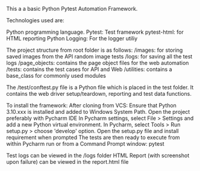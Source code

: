 This a a basic Python Pytest Automation Framework.

Technologies used are:

  Python programming language.
  Pytest: Test framework
  pytest-html: for HTML reporting
  Python Logging: For the logger utiliy

The project structure from root folder is as follows:
  /images: for storing saved images from the API random image tests
  /logs: for saving all the test logs
  /page_objects: contains the page object files for the web automation
  /tests: contains the test cases for API and Web
  /utilities: contains a base_class for commonly used modules
  
  The /test/conftest.py file is a Python file which is placed in the test folder. 
  It contains the web driver setup/teardown, reporting and test data functions.
   
  To install the framework:
    After cloning from VCS:
      Ensure that Python 3.10.xxx is installed and added to Windows System Path.
      Open the project preferably with Pycharm IDE
      In Pycharm settings, select File > Settings and add a new Python virtual environment.
      In Pycharm, select Tools > Run setup.py > choose 'develop' option.
      Open the setup.py file and install requirement when prompted
      The tests are then ready to execute from within Pycharm run or from a Command Prompt window: pytest
      
   Test logs can be viewed in the /logs folder
   HTML Report (with screenshot upon failure) can be viewed in the report.html file
